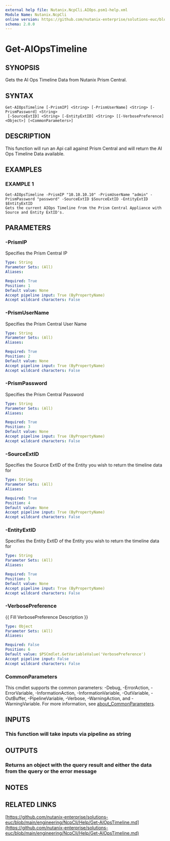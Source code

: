 ```yaml
---
external help file: Nutanix.NcpCli.AIOps.psm1-help.xml
Module Name: Nutanix.NcpCli
online version: https://github.com/nutanix-enterprise/solutions-euc/blob/main/engineering/NcpCli/Help/Get-AIOpsTimeline.md
schema: 2.0.0
---
```


# Get-AIOpsTimeline

## SYNOPSIS
Gets the AI Ops Timeline Data from Nutanix Prism Central.

## SYNTAX

```
Get-AIOpsTimeline [-PrismIP] <String> [-PrismUserName] <String> [-PrismPassword] <String>
 [-SourceExtID] <String> [-EntityExtID] <String> [[-VerbosePreference] <Object>] [<CommonParameters>]
```

## DESCRIPTION
This function will run an Api call against Prism Central and will return the AI Ops Timeline Data available.

## EXAMPLES

### EXAMPLE 1
```
Get-AIOpsTimeline -PrismIP "10.10.10.10" -PrismUserName "admin" -PrismPassword "password" -SourceExtID $SourceExtID -EntityExtID $EntityExtID
Gets the current AIOps Timeline from the Prism Central Appliance with Source and Entity ExtID's.
```

## PARAMETERS

### -PrismIP
Specifies the Prism Central IP

```yaml
Type: String
Parameter Sets: (All)
Aliases:

Required: True
Position: 1
Default value: None
Accept pipeline input: True (ByPropertyName)
Accept wildcard characters: False
```

### -PrismUserName
Specifies the Prism Central User Name

```yaml
Type: String
Parameter Sets: (All)
Aliases:

Required: True
Position: 2
Default value: None
Accept pipeline input: True (ByPropertyName)
Accept wildcard characters: False
```

### -PrismPassword
Specifies the Prism Central Password

```yaml
Type: String
Parameter Sets: (All)
Aliases:

Required: True
Position: 3
Default value: None
Accept pipeline input: True (ByPropertyName)
Accept wildcard characters: False
```

### -SourceExtID
Specifies the Source ExtID of the Entity you wish to return the timeline data for

```yaml
Type: String
Parameter Sets: (All)
Aliases:

Required: True
Position: 4
Default value: None
Accept pipeline input: True (ByPropertyName)
Accept wildcard characters: False
```

### -EntityExtID
Specifies the Entity ExtID of the Entity you wish to return the timeline data for

```yaml
Type: String
Parameter Sets: (All)
Aliases:

Required: True
Position: 5
Default value: None
Accept pipeline input: True (ByPropertyName)
Accept wildcard characters: False
```

### -VerbosePreference
{{ Fill VerbosePreference Description }}

```yaml
Type: Object
Parameter Sets: (All)
Aliases:

Required: False
Position: 6
Default value: $PSCmdlet.GetVariableValue('VerbosePreference')
Accept pipeline input: False
Accept wildcard characters: False
```

### CommonParameters
This cmdlet supports the common parameters: -Debug, -ErrorAction, -ErrorVariable, -InformationAction, -InformationVariable, -OutVariable, -OutBuffer, -PipelineVariable, -Verbose, -WarningAction, and -WarningVariable. For more information, see [about_CommonParameters](http://go.microsoft.com/fwlink/?LinkID=113216).

## INPUTS

### This function will take inputs via pipeline as string
## OUTPUTS

### Returns an object with the query result and either the data from the query or the error message
## NOTES

## RELATED LINKS

[https://github.com/nutanix-enterprise/solutions-euc/blob/main/engineering/NcpCli/Help/Get-AIOpsTimeline.md](https://github.com/nutanix-enterprise/solutions-euc/blob/main/engineering/NcpCli/Help/Get-AIOpsTimeline.md)

